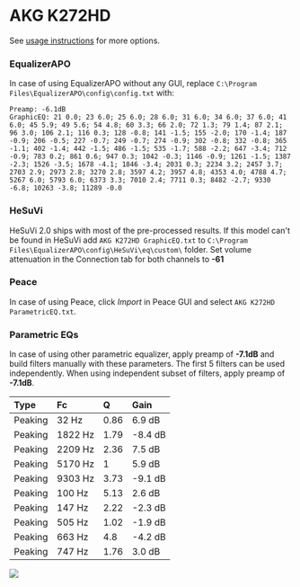 # AKG K272HD
See [usage instructions](https://github.com/jaakkopasanen/AutoEq#usage) for more options.

### EqualizerAPO
In case of using EqualizerAPO without any GUI, replace `C:\Program Files\EqualizerAPO\config\config.txt`
with:
```
Preamp: -6.1dB
GraphicEQ: 21 0.0; 23 6.0; 25 6.0; 28 6.0; 31 6.0; 34 6.0; 37 6.0; 41 6.0; 45 5.9; 49 5.6; 54 4.8; 60 3.3; 66 2.0; 72 1.3; 79 1.4; 87 2.1; 96 3.0; 106 2.1; 116 0.3; 128 -0.8; 141 -1.5; 155 -2.0; 170 -1.4; 187 -0.9; 206 -0.5; 227 -0.7; 249 -0.7; 274 -0.9; 302 -0.8; 332 -0.8; 365 -1.1; 402 -1.4; 442 -1.5; 486 -1.5; 535 -1.7; 588 -2.2; 647 -3.4; 712 -0.9; 783 0.2; 861 0.6; 947 0.3; 1042 -0.3; 1146 -0.9; 1261 -1.5; 1387 -2.3; 1526 -3.5; 1678 -4.1; 1846 -3.4; 2031 0.3; 2234 3.2; 2457 3.7; 2703 2.9; 2973 2.8; 3270 2.8; 3597 4.2; 3957 4.8; 4353 4.0; 4788 4.7; 5267 6.0; 5793 6.0; 6373 3.3; 7010 2.4; 7711 0.3; 8482 -2.7; 9330 -6.8; 10263 -3.8; 11289 -0.0
```

### HeSuVi
HeSuVi 2.0 ships with most of the pre-processed results. If this model can't be found in HeSuVi add
`AKG K272HD GraphicEQ.txt` to `C:\Program Files\EqualizerAPO\config\HeSuVi\eq\custom\` folder.
Set volume attenuation in the Connection tab for both channels to **-61**

### Peace
In case of using Peace, click *Import* in Peace GUI and select `AKG K272HD ParametricEQ.txt`.

### Parametric EQs
In case of using other parametric equalizer, apply preamp of **-7.1dB** and build filters manually
with these parameters. The first 5 filters can be used independently.
When using independent subset of filters, apply preamp of **-7.1dB**.

| Type    | Fc      |    Q | Gain    |
|:--------|:--------|:-----|:--------|
| Peaking | 32 Hz   | 0.86 | 6.9 dB  |
| Peaking | 1822 Hz | 1.79 | -8.4 dB |
| Peaking | 2209 Hz | 2.36 | 7.5 dB  |
| Peaking | 5170 Hz | 1    | 5.9 dB  |
| Peaking | 9303 Hz | 3.73 | -9.1 dB |
| Peaking | 100 Hz  | 5.13 | 2.6 dB  |
| Peaking | 147 Hz  | 2.22 | -2.3 dB |
| Peaking | 505 Hz  | 1.02 | -1.9 dB |
| Peaking | 663 Hz  | 4.8  | -4.2 dB |
| Peaking | 747 Hz  | 1.76 | 3.0 dB  |

![](https://raw.githubusercontent.com/jaakkopasanen/AutoEq/master/results/headphonecom/sbaf-serious/AKG%20K272HD/AKG%20K272HD.png)